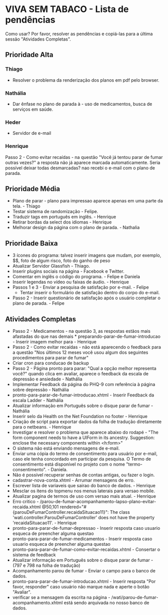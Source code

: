 VIVA SEM TABACO - Lista de pendências
=======================================

Como usar?
Por favor, resolver as pendências e copiá-las para a última sessão "Atividades Completas".

Prioridade Alta
------------------------

### Thiago


* Resolver o problema da renderização dos planos em pdf pelo browser.
	
### Nathália
* Dar ênfase no plano de parada à - uso de medicamentos, busca de serviços em saúde.

### Heder
  * Servidor de e-mail

### Henrique

Passo 2 - Como evitar recaídas - na questão "Você já tentou parar de fumar outras vezes?" a resposta não já aparece marcada automaticamente. Seria possível deixar todas desmarcadas?
nao recebi o e-mail com o plano de parada.

Prioridade Média
------------------------
 * Plano de parar - plano para impressao aparece apenas em uma parte da tela. - Thiago
 * Testar sistema de randomização - Felipe.
 * Traduzir tags em português em inglês. - Henrique
 * Retirar bordas da select dos idiomas - Henrique
 * Melhorar design da página com o plano de parada. - Nathalia
 

Prioridade Baixa
-------------------------	
* 3 ícones do programa: talvez inserir imagens que mudam, por exemplo, $$, foto de algum risco, foto do ganho de peso
* Atualizar Servidor Glassfish - Thiago.
* Inserir plugins sociais na página - Facebook e Twitter.
* Comentar em inglês o código do programa. - Felipe e Daniela
* Inserir legendas no vídeo ou faixas de áudio. - Henrique
* Passos 1 e 3 - Enviar a pesquisa de satisfação por e-mail. - Felipe
   * Tentar inserir o formulário de satisfação dentro do corpo do e-mail.
* Passo 2 - Inserir questionário de satisfação após o usuário completar o plano de parada. - Felipe


Atividades Completas
-------------------------
 * Passo 2 - Medicamentos - na questão 3, as respostas estãos mais afastadas do que nas demais * preparando-parar-de-fumar-introducao - Inserir imagem melhor para - Henrique
 * Passo 2 - Como evitar recaídas - não está aparecendo o feedback para a questão "Nos últimos 12 meses você usou algum dos seguintes procedimentos para parar de fumar"
 * Criar cron para conducao de backup
 * Passo 2 - Página pronto para parar: "Qual a opção melhor representa você?" quando clica em avaliar, aparece o feedback da escala de depressão e ansiedade - Nathália
 * Implementar Feedback da página do PHQ-9 com referência à página sobre depressão - Nathália
 * pronto-para-parar-de-fumar-introducao.xhtml - Inserir Feedback da escala Ladder - Nathália
 * Atualizar informação em Português sobre o disque parar de fumar - Nathália
 * Inserir selo da Health on the Net Foundation no footer - Henrique
 * Criação de script para exportar dados da folha de tradução diretamente para o netbeans. - Henrique
 * Investigar e resolver o problema que aparece abaixo do rodapé - "The form component needs to have a UIForm in its ancestry. Suggestion: enclose the necessary components within <h:form>"
 * O sistema não está enviando mensagens de e-mail.
 * Enviar uma cópia do termo de consentimento para usuário por e-mail, caso ele tenha concordado em participar da pesquisa. O Termo de consentimento está disponível no projeto com o nome "termo-consentimento". - Daniela.
 * Não é possível recuperar senhas de contas antigas, ou fazer o login.
 * cadastrar-nova-conta.xhtml - Arrumar mensagens de erro.
 * Escrever lista de variaveis que sairao do banco de dados. - Henrique
 * Mesclar os itens do topmenu nos menus laterais para versao mobile.
 * Atualizar pagina de termos de uso com versao mais atual. - Henrique
 * Erro critico - /parou-de-fumar-acompanhamento-lapso-plano-evitar-recaida.xhtml @50,101 rendered="#{parouDeFumarController.recaidaSituacao11}": The class 'wati.controller.ParouDeFumarController' does not have the property 'recaidaSituacao11'. - Henrique
 * pronto-para-parar-de-fumar-depressao - Inserir resposta caso usuario esqueca de preencher alguma questao
 * pronto-para-parar-de-fumar-medicamentos - Inserir resposta caso usuario esqueca de preencher alguma questao
 * pronto-para-parar-de-fumar-como-evitar-recaidas.xhtml - Consertar o sistema de feedback
 * Atualizar informação em Português sobre o disque parar de fumar  - (797 e 798 na folha de tradução)
 * Acompanhamento parou de fumar - Enviar o campo para o banco de dados.
* pronto-para-parar-de-fumar-introducao.xhtml - Inserir resposta "Por favor, responder" caso usuário não marque nada e aperte o botão "Avaliar".
* verificar se a mensagem da escrita na página - /wati/parou-de-fumar-acompanhamento.xhtml está sendo arquivada no nosso banco de dados.




